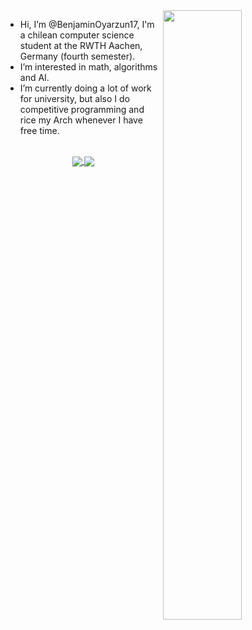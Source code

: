 <img align="right" width="50%" src="https://github-readme-stats.vercel.app/api?username=BenjaminOyarzun17&theme=dracula&show_icons=true&hide_border=true&count_private=true">
<ul>
  <li>Hi, I’m @BenjaminOyarzun17, I'm a chilean computer science student at the RWTH Aachen, Germany (fourth semester).</li>
  <li>I’m interested in math, algorithms and AI.</li>
  <li>I’m currently doing a lot of work for university, but also I do competitive programming and rice my Arch whenever I have free time.</li>
</ul>

<br/>


<div align="center" style="flex-direction:row; justify-content:space-around">
<a href = "https://www.linkedin.com/in/benjam%C3%ADn-o-73634a22b" align= "center" target= "_blank" >
  <img src="https://img.shields.io/badge/https%3A%2F%2Fwww.linkedin.com%2Fin%2Fbenjam%25C3%25ADn-o-73634a22b?style=for-the-badge&logo=linkedin&label=LINKEDIN" align="center" />
</a>
 <img src="https://komarev.com/ghpvc/?username=BenjaminOyarzun17&&style=for-the-badge" align="center" />
</div>

<!---
BenjaminOyarzun17/BenjaminOyarzun17 is a ✨ special ✨ repository because its `README.md` (this file) appears on your GitHub profile.
You can click the Preview link to take a look at your changes.
--->
